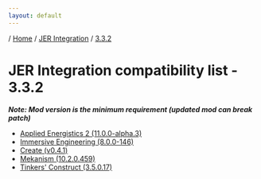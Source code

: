 ```yaml
---
layout: default
---
```


/ [Home](/) / [JER Integration](/jer-integration) / [3.3.2](/jer-integration/version/3.3.2)

# JER Integration compatibility list - 3.3.2

***Note: Mod version is the minimum requirement (updated mod can break patch)***

+ [Applied Energistics 2 (11.0.0-alpha.3)](https://www.curseforge.com/minecraft/mc-mods/applied-energistics-2)
+ [Immersive Engineering (8.0.0-146)](https://www.curseforge.com/minecraft/mc-mods/immersive-engineering)
+ [Create (v0.4.1)](https://www.curseforge.com/minecraft/mc-mods/create)
+ [Mekanism (10.2.0.459)](https://www.curseforge.com/minecraft/mc-mods/mekanism)
+ [Tinkers' Construct (3.5.0.17)](https://www.curseforge.com/minecraft/mc-mods/tinkers-construct)
